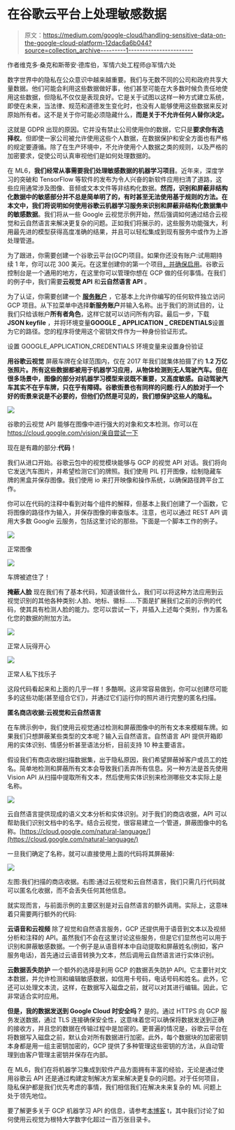 # 在谷歌云平台上处理敏感数据

> 原文：<https://medium.com/google-cloud/handling-sensitive-data-on-the-google-cloud-platform-12dac6a6b044?source=collection_archive---------1----------------------->

作者维克多·桑克和斯蒂安·德库伯，军情六处工程师@军情六处

数字世界中的隐私在公众意识中越来越重要。我们与无数不同的公司和政府共享大量数据。他们可能会利用这些数据做好事，他们甚至可能在大多数时候负责任地使用这些数据，但隐私不仅仅是表现良好。它是关于试图以这样一种方式建立系统，即使在未来，当法律、规范和道德发生变化时，也没有人能够使用这些数据来反对原始所有者。这不是关于你可能必须隐藏什么，**而是关于不允许任何人替你决定。**

这就是 GDPR 出现的原因。它并没有禁止公司使用你的数据，它只是**要求你有选择权**。但即使一家公司被允许使用这些个人数据，在数据保护和安全方面也有严格的规定要遵循。除了在生产环境中，不允许使用个人数据之类的规则，以及严格的加密要求，促使公司认真审视他们是如何处理数据的。

在 ML6，**我们经常从事需要我们处理敏感数据的机器学习项目**。近年来，深度学习的突破和 TensorFlow 等软件的发布为令人兴奋的新软件应用扫清了道路，这些应用通常涉及图像、音频或文本文件等非结构化数据。**然而，识别和屏蔽非结构化数据中的敏感部分并不总是简单明了的，**有时甚至无法使用基于规则的方法。在本文中，我们将**说明如何使用谷歌云机器学习服务来识别和屏蔽非结构化数据集中的敏感数据**。我们将从一些 Google 云视觉示例开始，然后强调如何通过结合云视觉和云自然语言来解决更复杂的问题。正如我们将展示的，这些服务功能强大，利用最先进的模型获得高度准确的结果，并且可以轻松集成到现有服务中或作为上游处理管道。

为了跟进，你需要创建一个谷歌云平台(GCP)项目。如果你还没有账户:试用期持续 1 年，你可以花 300 美元。在这里创建你的第一个项目[，并确保](https://console.cloud.google.com/cloud-resource-manager)[启用](https://cloud.google.com/billing/docs/how-to/modify-project)。谷歌云控制台是一个通用的地方，在这里你可以管理你想在 GCP 做的任何事情。在我们的例子中，我们需要**云视觉 API** 和**云自然语言 API** 。

为了认证，你需要创建一个 [**服务账户**](https://console.cloud.google.com/apis/credentials/serviceaccountkey) ，它基本上允许你编写的任何软件独立访问 GCP 项目。从下拉菜单中选择**新服务账户**并输入名称。出于我们的测试目的，让我们只给该帐户**所有者角色**，这样它就可以访问所有内容。最后一步，下载 **JSON keyfile** ，并将环境变量**GOOGLE _ APPLICATION _ CREDENTIALS**设置为它的路径。您的程序将使用这个密钥文件作为一种身份验证形式。

设置 GOOGLE_APPLICATION_CREDENTIALS 环境变量来设置身份验证

**用谷歌云视觉** 屏蔽车牌在全球范围内，仅在 2017 年我们就集体拍摄了约 **1.2 万亿张照片。所有这些数据都被用于机器学习应用，从物体检测到无人驾驶汽车。但在很多场景中，图像的部分对机器学习模型来说既不重要，又高度敏感。自动驾驶汽车其实不在乎车牌，只在乎有障碍。谷歌街景也有同样的问题:行人的脸对于一个好的街景来说是不必要的，但他们仍然是可见的，我们想保护这些人的隐私。**

![](img/e7ff4fdabcd963d4ada7ea05a189e2e3.png)

谷歌的云视觉 API 能够在图像中进行强大的对象和文本检测。你可以在 https://cloud.google.com/vision/亲自尝试一下

现在是有趣的部分:**代码**！

我们从进口开始。谷歌云包中的视觉模块能够与 GCP 的视觉 API 对话。我们将向它发送汽车图片，并希望检测它们的牌照。我们使用 PIL 打开图像，绘制隐藏车牌的黑盒并保存图像。我们使用 io 来打开映像和操作系统，以确保路径跨平台工作。

你可以在代码的注释中看到对每个组件的解释，但基本上我们创建了一个函数，它将图像的路径作为输入，并保存图像的审查版本。注意，也可以通过 REST API 调用大多数 Google 云服务，包括这里讨论的那些。下面是一个脚本工作的例子。

![](img/0cf44f16176055c8a529fbb83b66949a.png)

正常图像

![](img/20960a9647c4efcac7cf09c3ca1ab926.png)

车牌被遮住了！

**掩蔽人脸** 现在我们有了基本代码，知道该做什么，我们可以将这种方法应用到云视觉识别的其他各种类别:人脸、地标、徽标……下面是扩展我们之前的示例的代码，使其具有检测人脸的能力。您可以尝试一下，并插入上述每个类别，作为匿名化您的数据的附加方法。

![](img/a8c3e3175c16ad141ff0dd2200fb0619.png)

正常人玩得开心

![](img/509ca751edac56cf99fb2d7d1c85dbd1.png)

正常人私下找乐子

这段代码看起来和上面的几乎一样！多酷啊。这非常容易做到，你可以创建尽可能多的这些功能(甚至组合它们)，并通过它们运行你的照片进行完整的匿名扫描。

**匿名商店收据:云视觉和云自然语言**

在车牌示例中，我们使用云视觉通过检测和屏蔽图像中的所有文本来模糊车牌。如果我们只想屏蔽某些类型的文本呢？输入云自然语言。自然语言 API 提供开箱即用的实体识别、情感分析甚至语法分析，目前支持 10 种主要语言。

假设我们有商店收据扫描数据集，出于隐私原因，我们希望屏蔽掉客户或员工的姓名。简单地检测和屏蔽所有文本会导致我们丢弃所有信息。另一种方法是首先使用 Vision API 从扫描中提取所有文本，然后使用实体识别来检测哪些文本实际上是名称。

![](img/0118b7312ede23f8f2391d4c0e9326e9.png)

云自然语言提供现成的语义文本分析和实体识别。对于我们的商店收据，API 可以帮助我们识别文档中的名字。结合云视觉，很容易建立一个管道，屏蔽图像中的名称。[https://cloud.google.com/natural-language/](https://cloud.google.com/natural-language/)

一旦我们确定了名称，就可以直接使用上面的代码将其屏蔽掉:

![](img/642c07292a5fe6954d3d70d48435eb49.png)

左图:我们扫描的商店收据。右图:通过云视觉和云自然语言，我们只需几行代码就可以匿名化收据，而不会丢失任何其他信息。

就实现而言，与前面示例的主要区别是对云自然语言的额外调用。实际上，这意味着只需要两行额外的代码:

**云语音和云视频** 除了视觉和自然语言服务，GCP 还提供用于语音到文本以及视频分析和注释的 API。虽然我们不会在这里讨论这些服务，但是它们显然也可以用于识别和屏蔽敏感数据。一个例子是从语音样本中自动提取和屏蔽姓名(例如，客户服务电话)，首先通过云语音转换为文本，然后调用云自然语言进行实体识别。

**云数据丢失防护** 一个额外的选择是利用 GCP 的数据丢失防护 API。它主要针对文本数据，并允许检测和编辑敏感数据，如信用卡号码，电话号码和姓名。此外，它还可以处理文本流，这样，在数据写入磁盘之前，就可以对其进行编辑。因此，它非常适合实时应用。

**但是，我的数据发送到 Google Cloud 时安全吗？** 是的。通过 HTTPS 向 GCP 服务发送数据，通过 TLS 连接确保安全性，这意味着您可以确保将数据发送到正确的接收方，并且您的数据在传输过程中是加密的。更普遍的情况是，谷歌云平台在将数据写入磁盘之前，默认会对所有数据进行加密。此外，每个数据块的加密密钥本身都是用一组主密钥加密的，GCP 提供了多种管理这些密钥的方法，从自动管理到由客户管理主密钥并保存在内部。

在 ML6，我们在将机器学习集成到软件产品方面拥有丰富的经验，无论是通过使用谷歌云 API 还是通过构建定制解决方案来解决更复杂的问题。对于任何项目，隐私保护都是我们优先考虑的事情，我们相信我们在解决未来复杂的 ML 问题上处于领先地位。

要了解更多关于 GCP 机器学习 API 的信息，请参考[本博客](https://blog.ml6.eu/digitizing-and-cataloging-the-boekentoren-book-tower-ffc0070793ac) t，其中我们讨论了如何使用云视觉为根特大学数字化超过一百万张目录卡。